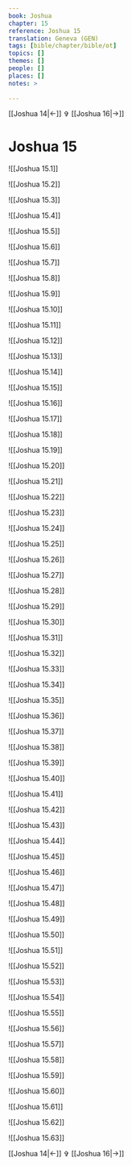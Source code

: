 ```yaml
---
book: Joshua
chapter: 15
reference: Joshua 15
translation: Geneva (GEN)
tags: [bible/chapter/bible/ot]
topics: []
themes: []
people: []
places: []
notes: >
  
---
```


[[Joshua 14|<-]] ✞ [[Joshua 16|->]]

# Joshua 15

![[Joshua 15.1]]

![[Joshua 15.2]]

![[Joshua 15.3]]

![[Joshua 15.4]]

![[Joshua 15.5]]

![[Joshua 15.6]]

![[Joshua 15.7]]

![[Joshua 15.8]]

![[Joshua 15.9]]

![[Joshua 15.10]]

![[Joshua 15.11]]

![[Joshua 15.12]]

![[Joshua 15.13]]

![[Joshua 15.14]]

![[Joshua 15.15]]

![[Joshua 15.16]]

![[Joshua 15.17]]

![[Joshua 15.18]]

![[Joshua 15.19]]

![[Joshua 15.20]]

![[Joshua 15.21]]

![[Joshua 15.22]]

![[Joshua 15.23]]

![[Joshua 15.24]]

![[Joshua 15.25]]

![[Joshua 15.26]]

![[Joshua 15.27]]

![[Joshua 15.28]]

![[Joshua 15.29]]

![[Joshua 15.30]]

![[Joshua 15.31]]

![[Joshua 15.32]]

![[Joshua 15.33]]

![[Joshua 15.34]]

![[Joshua 15.35]]

![[Joshua 15.36]]

![[Joshua 15.37]]

![[Joshua 15.38]]

![[Joshua 15.39]]

![[Joshua 15.40]]

![[Joshua 15.41]]

![[Joshua 15.42]]

![[Joshua 15.43]]

![[Joshua 15.44]]

![[Joshua 15.45]]

![[Joshua 15.46]]

![[Joshua 15.47]]

![[Joshua 15.48]]

![[Joshua 15.49]]

![[Joshua 15.50]]

![[Joshua 15.51]]

![[Joshua 15.52]]

![[Joshua 15.53]]

![[Joshua 15.54]]

![[Joshua 15.55]]

![[Joshua 15.56]]

![[Joshua 15.57]]

![[Joshua 15.58]]

![[Joshua 15.59]]

![[Joshua 15.60]]

![[Joshua 15.61]]

![[Joshua 15.62]]

![[Joshua 15.63]]

[[Joshua 14|<-]] ✞ [[Joshua 16|->]]
